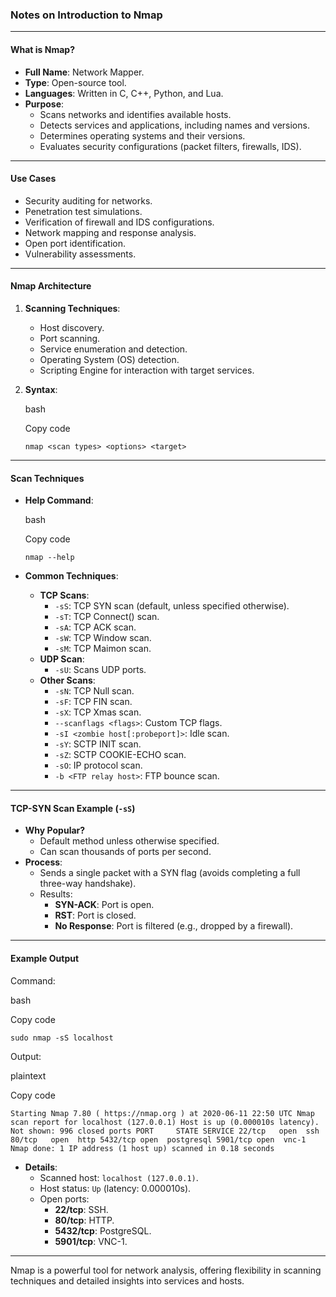 ### Notes on Introduction to Nmap

---

#### **What is Nmap?**

- **Full Name**: Network Mapper.
- **Type**: Open-source tool.
- **Languages**: Written in C, C++, Python, and Lua.
- **Purpose**:
    - Scans networks and identifies available hosts.
    - Detects services and applications, including names and versions.
    - Determines operating systems and their versions.
    - Evaluates security configurations (packet filters, firewalls, IDS).

---

#### **Use Cases**

- Security auditing for networks.
- Penetration test simulations.
- Verification of firewall and IDS configurations.
- Network mapping and response analysis.
- Open port identification.
- Vulnerability assessments.

---

#### **Nmap Architecture**

1. **Scanning Techniques**:
    - Host discovery.
    - Port scanning.
    - Service enumeration and detection.
    - Operating System (OS) detection.
    - Scripting Engine for interaction with target services.
2. **Syntax**:
    
    bash
    
    Copy code
    
    `nmap <scan types> <options> <target>`
    

---

#### **Scan Techniques**

- **Help Command**:
    
    bash
    
    Copy code
    
    `nmap --help`
    
- **Common Techniques**:
    - **TCP Scans**:
        - `-sS`: TCP SYN scan (default, unless specified otherwise).
        - `-sT`: TCP Connect() scan.
        - `-sA`: TCP ACK scan.
        - `-sW`: TCP Window scan.
        - `-sM`: TCP Maimon scan.
    - **UDP Scan**:
        - `-sU`: Scans UDP ports.
    - **Other Scans**:
        - `-sN`: TCP Null scan.
        - `-sF`: TCP FIN scan.
        - `-sX`: TCP Xmas scan.
        - `--scanflags <flags>`: Custom TCP flags.
        - `-sI <zombie host[:probeport]>`: Idle scan.
        - `-sY`: SCTP INIT scan.
        - `-sZ`: SCTP COOKIE-ECHO scan.
        - `-sO`: IP protocol scan.
        - `-b <FTP relay host>`: FTP bounce scan.

---

#### **TCP-SYN Scan Example (`-sS`)**

- **Why Popular?**
    - Default method unless otherwise specified.
    - Can scan thousands of ports per second.
- **Process**:
    - Sends a single packet with a SYN flag (avoids completing a full three-way handshake).
    - Results:
        - **SYN-ACK**: Port is open.
        - **RST**: Port is closed.
        - **No Response**: Port is filtered (e.g., dropped by a firewall).

---

#### **Example Output**

Command:

bash

Copy code

`sudo nmap -sS localhost`

Output:

plaintext

Copy code

`Starting Nmap 7.80 ( https://nmap.org ) at 2020-06-11 22:50 UTC Nmap scan report for localhost (127.0.0.1) Host is up (0.000010s latency). Not shown: 996 closed ports PORT     STATE SERVICE 22/tcp   open  ssh 80/tcp   open  http 5432/tcp open  postgresql 5901/tcp open  vnc-1  Nmap done: 1 IP address (1 host up) scanned in 0.18 seconds`

- **Details**:
    - Scanned host: `localhost (127.0.0.1)`.
    - Host status: `Up` (latency: 0.000010s).
    - Open ports:
        - **22/tcp**: SSH.
        - **80/tcp**: HTTP.
        - **5432/tcp**: PostgreSQL.
        - **5901/tcp**: VNC-1.

---

Nmap is a powerful tool for network analysis, offering flexibility in scanning techniques and detailed insights into services and hosts.